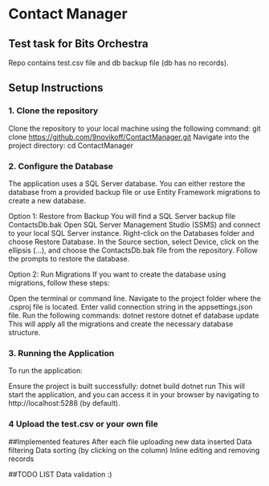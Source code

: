 # Contact Manager
## Test task for Bits Orchestra

Repo contains test.csv file and db backup file (db has no records).

## Setup Instructions
### 1. Clone the repository
Clone the repository to your local machine using the following command:
git clone https://github.com/9novikoff/ContactManager.git
Navigate into the project directory:
cd ContactManager

### 2. Configure the Database
The application uses a SQL Server database. You can either restore the database from a provided backup file or use Entity Framework migrations to create a new database.

Option 1: Restore from Backup
You will find a SQL Server backup file ContactsDb.bak
Open SQL Server Management Studio (SSMS) and connect to your local SQL Server instance.
Right-click on the Databases folder and choose Restore Database.
In the Source section, select Device, click on the ellipsis (...), and choose the ContactsDb.bak file from the repository.
Follow the prompts to restore the database.

Option 2: Run Migrations
If you want to create the database using migrations, follow these steps:

Open the terminal or command line.
Navigate to the project folder where the .csproj file is located.
Enter valid connection string in the appsettings.json file.
Run the following commands:
dotnet restore
dotnet ef database update
This will apply all the migrations and create the necessary database structure.

### 3. Running the Application
To run the application:

Ensure the project is built successfully:
dotnet build
dotnet run
This will start the application, and you can access it in your browser by navigating to http://localhost:5288 (by default).

### 4 Upload the test.csv or your own file 

##Implemented features
After each file uploading new data inserted
Data filtering
Data sorting (by clicking on the column)
Inline editing and removing records

##TODO LIST
Data validation :)
